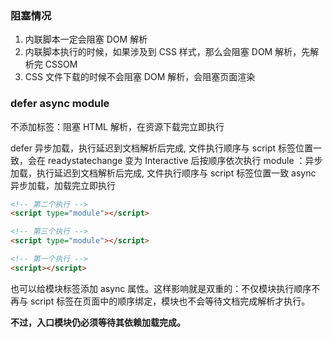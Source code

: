 <!-- @format -->

### 阻塞情况

1. 内联脚本一定会阻塞 DOM 解析
2. 内联脚本执行的时候，如果涉及到 CSS 样式，那么会阻塞 DOM 解析，先解析完 CSSOM
3. CSS 文件下载的时候不会阻塞 DOM 解析，会阻塞页面渲染

### defer async module

不添加标签：阻塞 HTML 解析，在资源下载完立即执行

defer 异步加载，执行延迟到文档解析后完成, 文件执行顺序与 script 标签位置一致，会在 readystatechange 变为 Interactive 后按顺序依次执行
module ：异步加载，执行延迟到文档解析后完成, 文件执行顺序与 script 标签位置一致
async 异步加载，加载完立即执行

```html
<!-- 第二个执行 -->
<script type="module"></script>

<!-- 第三个执行 -->
<script type="module"></script>

<!-- 第一个执行 -->
<script></script>
```

也可以给模块标签添加 async 属性。这样影响就是双重的：不仅模块执行顺序不再与 script 标签在页面中的顺序绑定，模块也不会等待文档完成解析才执行。

**不过，入口模块仍必须等待其依赖加载完成。**
